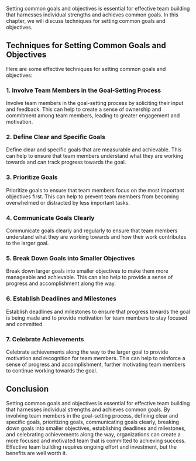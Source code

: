 
Setting common goals and objectives is essential for effective team building that harnesses individual strengths and achieves common goals. In this chapter, we will discuss techniques for setting common goals and objectives.

Techniques for Setting Common Goals and Objectives
--------------------------------------------------

Here are some effective techniques for setting common goals and objectives:

### 1. Involve Team Members in the Goal-Setting Process

Involve team members in the goal-setting process by soliciting their input and feedback. This can help to create a sense of ownership and commitment among team members, leading to greater engagement and motivation.

### 2. Define Clear and Specific Goals

Define clear and specific goals that are measurable and achievable. This can help to ensure that team members understand what they are working towards and can track progress towards the goal.

### 3. Prioritize Goals

Prioritize goals to ensure that team members focus on the most important objectives first. This can help to prevent team members from becoming overwhelmed or distracted by less important tasks.

### 4. Communicate Goals Clearly

Communicate goals clearly and regularly to ensure that team members understand what they are working towards and how their work contributes to the larger goal.

### 5. Break Down Goals into Smaller Objectives

Break down larger goals into smaller objectives to make them more manageable and achievable. This can also help to provide a sense of progress and accomplishment along the way.

### 6. Establish Deadlines and Milestones

Establish deadlines and milestones to ensure that progress towards the goal is being made and to provide motivation for team members to stay focused and committed.

### 7. Celebrate Achievements

Celebrate achievements along the way to the larger goal to provide motivation and recognition for team members. This can help to reinforce a sense of progress and accomplishment, further motivating team members to continue working towards the goal.

Conclusion
----------

Setting common goals and objectives is essential for effective team building that harnesses individual strengths and achieves common goals. By involving team members in the goal-setting process, defining clear and specific goals, prioritizing goals, communicating goals clearly, breaking down goals into smaller objectives, establishing deadlines and milestones, and celebrating achievements along the way, organizations can create a more focused and motivated team that is committed to achieving success. Effective team building requires ongoing effort and investment, but the benefits are well worth it.
